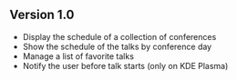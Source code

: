 ## Version 1.0
- Display the schedule of a collection of conferences
- Show the schedule of the talks by conference day
- Manage a list of favorite talks
- Notify the user before talk starts (only on KDE Plasma)
